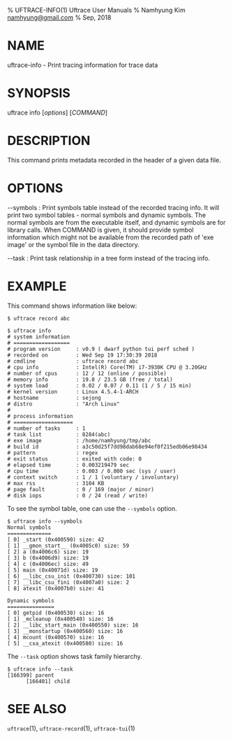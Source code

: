 % UFTRACE-INFO(1) Uftrace User Manuals
% Namhyung Kim <namhyung@gmail.com>
% Sep, 2018

NAME
====
uftrace-info - Print tracing information for trace data

SYNOPSIS
========
uftrace info [*options*] [*COMMAND*]

DESCRIPTION
===========
This command prints metadata recorded in the header of a given data file.


OPTIONS
=======
\--symbols
:   Print symbols table instead of the recorded tracing info.  It will print
    two symbol tables - normal symbols and dynamic symbols.  The normal symbols
    are from the executable itself, and dynamic symbols are for library calls.
    When COMMAND is given, it should provide symbol information which might not
    be available from the recorded path of 'exe image' or the symbol file in the
    data directory.

\--task
:   Print task relationship in a tree form instead of the tracing info.


EXAMPLE
=======
This command shows information like below:

    $ uftrace record abc

    $ uftrace info
    # system information
    # ==================
    # program version     : v0.9 ( dwarf python tui perf sched )
    # recorded on         : Wed Sep 19 17:30:39 2018
    # cmdline             : uftrace record abc
    # cpu info            : Intel(R) Core(TM) i7-3930K CPU @ 3.20GHz
    # number of cpus      : 12 / 12 (online / possible)
    # memory info         : 19.8 / 23.5 GB (free / total)
    # system load         : 0.02 / 0.07 / 0.11 (1 / 5 / 15 min)
    # kernel version      : Linux 4.5.4-1-ARCH
    # hostname            : sejong
    # distro              : "Arch Linux"
    #
    # process information
    # ===================
    # number of tasks     : 1
    # task list           : 8284(abc)
    # exe image           : /home/namhyung/tmp/abc
    # build id            : a3c50d25f7dd98dab68e94ef0f215edb06e98434
    # pattern             : regex
    # exit status         : exited with code: 0
    # elapsed time        : 0.003219479 sec
    # cpu time            : 0.003 / 0.000 sec (sys / user)
    # context switch      : 1 / 1 (voluntary / involuntary)
    # max rss             : 3104 KB
    # page fault          : 0 / 169 (major / minor)
    # disk iops           : 0 / 24 (read / write)

To see the symbol table, one can use the `--symbols` option.

    $ uftrace info --symbols
    Normal symbols
    ==============
    [ 0] _start (0x400590) size: 42
    [ 1] __gmon_start__ (0x4005c0) size: 59
    [ 2] a (0x4006c6) size: 19
    [ 3] b (0x4006d9) size: 19
    [ 4] c (0x4006ec) size: 49
    [ 5] main (0x40071d) size: 19
    [ 6] __libc_csu_init (0x400730) size: 101
    [ 7] __libc_csu_fini (0x4007a0) size: 2
    [ 8] atexit (0x4007b0) size: 41

    Dynamic symbols
    ===============
    [ 0] getpid (0x400530) size: 16
    [ 1] _mcleanup (0x400540) size: 16
    [ 2] __libc_start_main (0x400550) size: 16
    [ 3] __monstartup (0x400560) size: 16
    [ 4] mcount (0x400570) size: 16
    [ 5] __cxa_atexit (0x400580) size: 16

The `--task` option shows task family hierarchy.

    $ uftrace info --task
    [166399] parent
          [166401] child


SEE ALSO
========
`uftrace`(1), `uftrace-record`(1), `uftrace-tui`(1)
